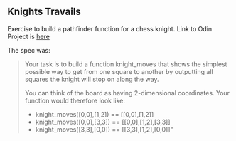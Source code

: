 ## Knights Travails

Exercise to build a pathfinder function for a chess knight. Link to Odin Project is [here](http://www.theodinproject.com/ruby-programming/data-structures-and-algorithms?ref=lnav)

The spec was:
> Your task is to build a function knight_moves that shows the simplest possible way to get from one square to another by outputting all squares the knight will stop on along the way.
> 
> You can think of the board as having 2-dimensional coordinates. Your function would therefore look like:
>
> * knight_moves([0,0],[1,2]) == [[0,0],[1,2]]
> * knight_moves([0,0],[3,3]) == [[0,0],[1,2],[3,3]]
> * knight_moves([3,3],[0,0]) == [[3,3],[1,2],[0,0]]"